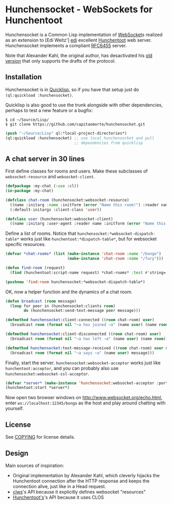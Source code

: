 Hunchensocket - WebSockets for Hunchentoot
==========================================

Hunchensocket is a Common Lisp implementation of [WebSocket]s realized
as an extension to [Edi Weitz'] [edi] excellent [Hunchentoot] web
server. Hunchensocket implements a compliant [RFC6455][RFC6455] server. 

Note that Alexander Kahl, the original author, has desactivated his 
[old version][kahl] that only supports the drafts of the protocol.

Installation
------------

Hunchensocket is in [Quicklisp][Quicklisp], so if you have that
setup just do `(ql:quickload :hunchensocket)`.

Quicklisp is also good to use the trunk alongside with other 
dependencies, perhaps to test a new feature or a bugfix:

```
$ cd ~/Source/Lisp/
$ git clone https://github.com/capitaomorte/hunchensocket.git
```

```lisp
(push "~/Source/Lisp" ql:*local-project-directories*)
(ql:quickload :hunchensocket) ;; use local hunchensocket and pull
                              ;; dependencies from quicklisp
```

A chat server in 30 lines
-------------------------

First define classes for rooms and users. Make these subclasses of
`websocket-resource` and `websocket-client`.

```lisp
(defpackage :my-chat (:use :cl))
(in-package :my-chat)

(defclass chat-room (hunchensocket:websocket-resource)
  ((name :initarg :name :initform (error "Name this room!") :reader name))
  (:default-initargs :client-class 'user))

(defclass user (hunchensocket:websocket-client)
  ((name :initarg :user-agent :reader name :initform (error "Name this user!"))))
```

Define a list of rooms. Notice that
`hunchensocket:*websocket-dispatch-table*` works just like
`hunchentoot:*dispatch-table*`, but for websocket specific resources.

```lisp
(defvar *chat-rooms* (list (make-instance 'chat-room :name "/bongo")
                           (make-instance 'chat-room :name "/fury")))

(defun find-room (request)
  (find (hunchentoot:script-name request) *chat-rooms* :test #'string= :key #'name))

(pushnew 'find-room hunchensocket:*websocket-dispatch-table*)
```

OK, now a helper function and the dynamics of a chat room.

```lisp
(defun broadcast (room message)
  (loop for peer in (hunchensocket:clients room)
        do (hunchensocket:send-text-message peer message)))

(defmethod hunchensocket:client-connected ((room chat-room) user)
  (broadcast room (format nil "~a has joined ~a" (name user) (name room))))

(defmethod hunchensocket:client-disconnected ((room chat-room) user)
  (broadcast room (format nil "~a has left ~a" (name user) (name room))))

(defmethod hunchensocket:text-message-received ((room chat-room) user message)
  (broadcast room (format nil "~a says ~a" (name user) message)))  
```

Finally, start the server. `hunchensocket:websocket-acceptor` works
just like `hunchentoot:acceptor`, and you can probably also use
`hunchensocket:websocket-ssl-acceptor`.


```lisp
(defvar *server* (make-instance 'hunchensocket:websocket-acceptor :port 12345))
(hunchentoot:start *server*)
```

Now open two browser windows on http://www.websocket.org/echo.html,
enter `ws://localhost:12345/bongo` as the host and play around chatting with
yourself.

License
-------

See [COPYING][copying] for license details.

Design
------

Main sources of inspiration:

* Original implementation by Alexander Kahl, which cleverly hijacks
  the Hunchentoot connection after the HTTP response and keeps the
  connection alive, just like in a Head request.
* [clws][clws]'s API because it explicitly defines websocket "resources"
* [Hunchentoot's][Hunchentoot]'s API because it uses CLOS


[WebSocket]: http://en.wikipedia.org/wiki/WebSocket  
[edi]: http://weitz.de/
[kahl]: https://github.com/e-user/hunchensocket
[RFC6455]: https://tools.ietf.org/html/rfc6455
[clws]: https://github.com/3b/clws
[copying]: https://github.com/capitaomorte/hunchensocket/blob/master/COPYING
[Hunchentoot]: http://weitz.de/hunchentoot/
[Quicklisp]: http://www.quicklisp.org/  
